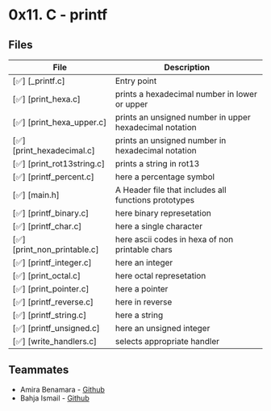 # 0x11. C - printf

## Files

| File                                           | Description                                             |
| ---------------------------------------------  | ------------------------------------------------------- |
| [✅] [_printf.c]                                |Entry point                                             |
| [✅] [print_hexa.c]                             |prints a hexadecimal number in lower or upper           |
| [✅] [print_hexa_upper.c]                       |prints an unsigned number in upper hexadecimal notation |
| [✅] [print_hexadecimal.c]                      |prints an unsigned number in hexadecimal notation       |
| [✅] [print_rot13string.c]                      |prints a string in rot13                                |
| [✅] [printf_percent.c]                         |here a percentage symbol                              |
| [✅] [main.h]                                   |A Header file that includes all functions prototypes    |
| [✅] [printf_binary.c]                          |here binary represetation                             |
| [✅] [printf_char.c]                            |here a single character                               |
| [✅] [print_non_printable.c]                    |here ascii codes in hexa of non printable chars       |
| [✅] [printf_integer.c]                         |here an integer                                       |
| [✅] [print_octal.c]                            |here octal represetation                              |
| [✅] [print_pointer.c]                          |here a pointer                                        |
| [✅] [printf_reverse.c]                         |here in reverse                                       |
| [✅] [printf_string.c]                          |here a string                                         |
| [✅] [printf_unsigned.c]                        |here an unsigned integer                              |
| [✅] [write_handlers.c]                         |selects appropriate handler                             |


## Teammates

- Amira Benamara - [Github](http://github.com/mira97ali)
- Bahja Ismail - [Github](https://github.com/bahjaismail)
